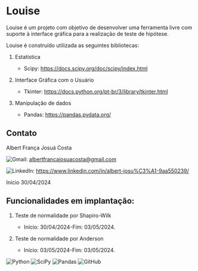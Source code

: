 # Louise

Louise é um projeto com objetivo de desenvolver uma ferramenta livre com suporte à interface gráfica para a realização de teste de hipótese.

Louise é construído utilizada as seguintes bibliotecas:

1. Estatística

    - Scipy: <https://docs.scipy.org/doc/scipy/index.html>

2.  Interface Gráfica com o Usuário

    - Tkinter: <https://docs.python.org/pt-br/3/library/tkinter.html>

3.  Manipulação de dados

    - Pandas: <https://pandas.pydata.org/>

## Contato

Albert França Josuá Costa

![Gmail](https://img.shields.io/badge/Gmail-D14836?style=for-the-badge&logo=gmail&logoColor=white): <albertfrancajosuacosta@gmail.com>

![LinkedIn](https://img.shields.io/badge/linkedin-%230077B5.svg?style=for-the-badge&logo=linkedin&logoColor=white): <https://www.linkedin.com/in/albert-josu%C3%A1-9aa550239/>

Início 30/04/2024


## Funcionalidades em implantação:

1. Teste de normalidade por Shapiro-Wilk
    - Início: 30/04/2024-Fim: 03/05/2024.

2. Teste de normalidade por Anderson
    - Início: 03/05/2024-Fim: 03/05/2024.


![Python](https://img.shields.io/badge/python-3670A0?style=for-the-badge&logo=python&logoColor=ffdd54) ![SciPy](https://img.shields.io/badge/SciPy-%230C55A5.svg?style=for-the-badge&logo=scipy&logoColor=%white) ![Pandas](https://img.shields.io/badge/pandas-%23150458.svg?style=for-the-badge&logo=pandas&logoColor=white) ![GitHub](https://img.shields.io/badge/github-%23121011.svg?style=for-the-badge&logo=github&logoColor=white)